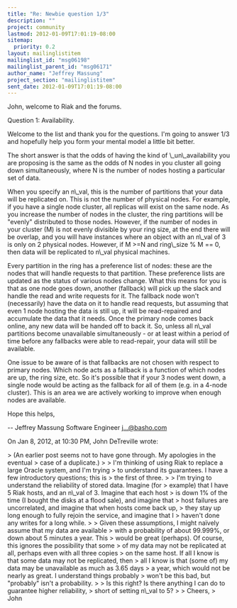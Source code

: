 ```yaml
---
title: "Re: Newbie question 1/3"
description: ""
project: community
lastmod: 2012-01-09T17:01:19-08:00
sitemap:
  priority: 0.2
layout: mailinglistitem
mailinglist_id: "msg06198"
mailinglist_parent_id: "msg06171"
author_name: "Jeffrey Massung"
project_section: "mailinglistitem"
sent_date: 2012-01-09T17:01:19-08:00
---
```



John, welcome to Riak and the forums.

Question 1: Availability.

Welcome to the list and thank you for the questions. I'm going to answer 1/3 
and hopefully help you form your mental model a little bit better.

The short answer is that the odds of having the kind of \\_un\\_availability you 
are proposing is the same as the odds of N nodes in you cluster all going down 
simultaneously, where N is the number of nodes hosting a particular set of data.

When you specify an n\\_val, this is the number of partitions that your data will 
be replicated on. This is not the number of physical nodes. For example, if you 
have a single node cluster, all replicas will exist on the same node. As you 
increase the number of nodes in the cluster, the ring partitions will be 
"evenly" distributed to those nodes. However, if the number of nodes in your 
cluster (M) is not evenly divisible by your ring size, at the end there will be 
overlap, and you will have instances where an object with an n\\_val of 3 is only 
on 2 physical nodes. However, if M &gt;=N and ring\\_size % M == 0, then data will 
be replicated to n\\_val physical machines.

Every partition in the ring has a preference list of nodes: these are the nodes 
that will handle requests to that partition. These preference lists are updated 
as the status of various nodes change. What this means for you is that as one 
node goes down, another (fallback) will pick up the slack and handle the read 
and write requests for it. The fallback node won't (necessarily) have the data 
on it to handle read requests, but assuming that even 1 node hosting the data 
is still up, it will be read-repaired and accumulate the data that it needs. 
Once the primary node comes back online, any new data will be handed off to 
back it. So, unless all n\\_val partitions become unavailable simultaneously - or 
at least within a period of time before any fallbacks were able to read-repair, 
your data will still be available.

One issue to be aware of is that fallbacks are not chosen with respect to 
primary nodes. Which node acts as a fallback is a function of which nodes are 
up, the ring size, etc. So it's possible that if your 3 nodes went down, a 
single node would be acting as the fallback for all of them (e.g. in a 4-node 
cluster). This is an area we are actively working to improve when enough nodes 
are available.

Hope this helps,

--
Jeffrey Massung
Software Engineer
j...@basho.com

On Jan 8, 2012, at 10:30 PM, John DeTreville wrote:

&gt; (An earlier post seems not to have gone through. My apologies in the eventual 
&gt; case of a duplicate.)
&gt; 
&gt; I'm thinking of using Riak to replace a large Oracle system, and I'm trying 
&gt; to understand its guarantees. I have a few introductory questions; this is 
&gt; the first of three.
&gt; 
&gt; I'm trying to understand the reliability of stored data. Imagine (for 
&gt; example) that I have 5 Riak hosts, and an n\\_val of 3. Imagine that each host 
&gt; is down 1% of the time (I bought the disks at a flood sale), and imagine that 
&gt; host failures are uncorrelated, and imagine that when hosts come back up, 
&gt; they stay up long enough to fully rejoin the service, and imagine that I 
&gt; haven't done any writes for a long while.
&gt; 
&gt; Given these assumptions, I might naïvely assume that my data are available 
&gt; with a probability of about 99.999%, or down about 5 minutes a year. This 
&gt; would be great (perhaps). Of course, this ignores the possibility that some 
&gt; of my data may not be replicated at all, perhaps even with all three copies 
&gt; on the same host. If all I know is that some data may not be replicated, then 
&gt; all I know is that (some of) my data may be unavailable as much as 3.65 days 
&gt; a year, which would not be nearly as great. I understand things probably 
&gt; won't be this bad, but "probably" isn't a probability.
&gt; 
&gt; Is this right? Is there anything I can do to guarantee higher reliability, 
&gt; short of setting n\\_val to 5?
&gt; 
&gt; Cheers,
&gt; John
